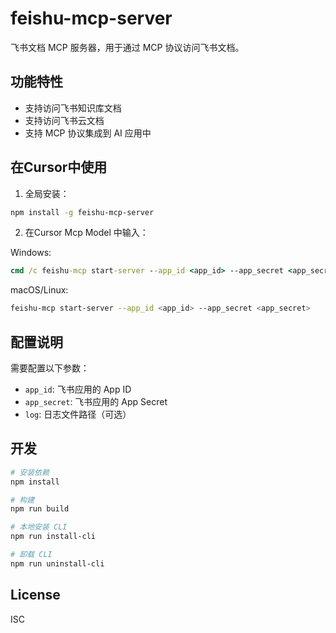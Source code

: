 # feishu-mcp-server

飞书文档 MCP 服务器，用于通过 MCP 协议访问飞书文档。

## 功能特性

- 支持访问飞书知识库文档
- 支持访问飞书云文档
- 支持 MCP 协议集成到 AI 应用中


## 在Cursor中使用

1. 全局安装：

```bash
npm install -g feishu-mcp-server
```

2. 在Cursor Mcp Model 中输入：

Windows:
```cmd
cmd /c feishu-mcp start-server --app_id <app_id> --app_secret <app_secret>
```

macOS/Linux:
```bash
feishu-mcp start-server --app_id <app_id> --app_secret <app_secret>
```

## 配置说明

需要配置以下参数：

- `app_id`: 飞书应用的 App ID
- `app_secret`: 飞书应用的 App Secret
- `log`: 日志文件路径（可选）

## 开发

```bash
# 安装依赖
npm install

# 构建
npm run build

# 本地安装 CLI
npm run install-cli

# 卸载 CLI
npm run uninstall-cli
```

## License

ISC

